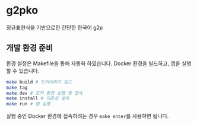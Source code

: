 # g2pko
정규표현식을 기반으로한 간단한 한국어 g2p

## 개발 환경 준비
환경 설정은 Makefile을 통해 자동화 하였습니다.
Docker 환경을 빌드하고, 앱을 실행 할 수 있습니다.

```bash
make build # 도커이미지 빌드
make tag
make dev # 도커 환경 실행 및 접속
make install # 의존성 설치
make run # 앱 실행
```

실행 중인 Docker 환경에 접속하려는 경우 `make enter`를 사용하면 됩니다.
